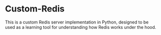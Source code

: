 # Custom-Redis

This is a custom Redis server implementation in Python, designed to be used as a learning tool for understanding how Redis works under the hood. 
